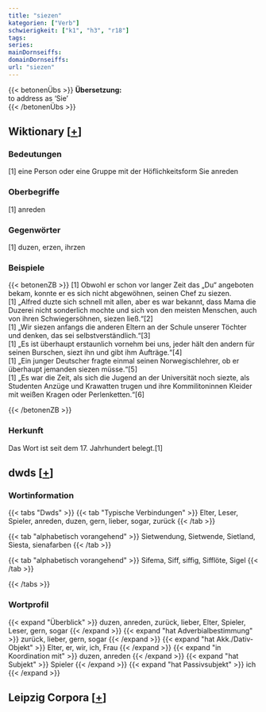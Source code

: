 ```yaml
---
title: "siezen"
kategorien: ["Verb"]
schwierigkeit: ["k1", "h3", "r18"]
tags:
series:
mainDornseiffs:
domainDornseiffs:
url: "siezen"
---
```


{{< betonenÜbs >}}
**Übersetzung:**  
to address as ‘Sie’  
{{< /betonenÜbs >}}

## Wiktionary [[+](https://de.wiktionary.org/wiki/siezen)]

### Bedeutungen
[1] eine Person oder eine Gruppe mit der Höflichkeitsform Sie anreden  

### Oberbegriffe
[1] anreden  

### Gegenwörter
[1] duzen, erzen, ihrzen  

### Beispiele
{{< betonenZB >}}
[1] Obwohl er schon vor langer Zeit das „Du“ angeboten bekam, konnte er es sich nicht abgewöhnen, seinen Chef zu siezen.  
[1] „Alfred duzte sich schnell mit allen, aber es war bekannt, dass Mama die Duzerei nicht sonderlich mochte und sich von den meisten Menschen, auch von ihren Schwiegersöhnen, siezen ließ.“[2]  
[1] „Wir siezen anfangs die anderen Eltern an der Schule unserer Töchter und denken, das sei selbstverständlich.“[3]  
[1] „Es ist überhaupt erstaunlich vornehm bei uns, jeder hält den andern für seinen Burschen, siezt ihn und gibt ihm Aufträge.“[4]  
[1] „Ein junger Deutscher fragte einmal seinen Norwegischlehrer, ob er überhaupt jemanden siezen müsse.“[5]  
[1] „Es war die Zeit, als sich die Jugend an der Universität noch siezte, als Studenten Anzüge und Krawatten trugen und ihre Kommilitoninnen Kleider mit weißen Kragen oder Perlenketten.“[6]  

{{< /betonenZB >}}
### Herkunft
Das Wort ist seit dem 17. Jahrhundert belegt.[1]  



## dwds [[+](https://www.dwds.de/wb/siezen)]

### Wortinformation
{{< tabs "Dwds" >}}
{{< tab "Typische Verbindungen" >}}
Elter, Leser, Spieler, anreden, duzen, gern, lieber, sogar, zurück
{{< /tab >}}

{{< tab "alphabetisch vorangehend" >}}
Sietwendung, Sietwende, Sietland, Siesta, sienafarben
{{< /tab >}}

{{< tab "alphabetisch vorangehend" >}}
Sifema, Siff, siffig, Sifflöte, Sigel
{{< /tab >}}

{{< /tabs >}}

### Wortprofil
{{< expand "Überblick" >}} duzen, anreden, zurück, lieber, Elter, Spieler, Leser, gern, sogar {{< /expand >}}
{{< expand "hat Adverbialbestimmung" >}} zurück, lieber, gern, sogar {{< /expand >}}
{{< expand "hat Akk./Dativ-Objekt" >}} Elter, er, wir, ich, Frau {{< /expand >}}
{{< expand "in Koordination mit" >}} duzen, anreden {{< /expand >}}
{{< expand "hat Subjekt" >}} Spieler {{< /expand >}}
{{< expand "hat Passivsubjekt" >}} ich {{< /expand >}}

## Leipzig Corpora [[+](https://corpora.uni-leipzig.de/en/res?word=siezen&corpusId=deu_newscrawl-public_2018)]

